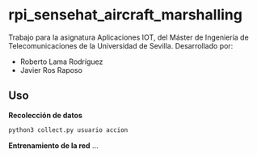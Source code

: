 # rpi_sensehat_aircraft_marshalling
Trabajo para la asignatura Aplicaciones IOT, del Máster de Ingeniería de Telecomunicaciones de la Universidad de Sevilla.
Desarrollado por:
 - Roberto Lama Rodríguez
 - Javier Ros Raposo

## Uso

**Recolección de datos**
```bash
python3 collect.py usuario accion
```

**Entrenamiento de la red**
...